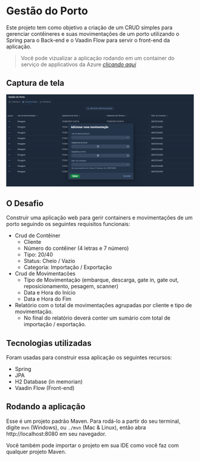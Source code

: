 # Gestão do Porto

Este projeto tem como objetivo a criação de um CRUD simples para gerenciar
contêineres e suas movimentações de um porto utilizando o Spring para o Back-end e o 
Vaadin Flow para servir o front-end da aplicação.

> Você pode vizualizar a aplicação rodando em um container do serviço de applicativos da Azure [_clicando aqui_](https://gestaodoportoapp.azurewebsites.net)

## Captura de tela
![Captura de tela](screenshot.png)

## O Desafio
Construir uma aplicação web para gerir containers e movimentações de um porto
seguindo os seguintes requisitos funcionais:
- Crud de Contêiner
  - Cliente
  - Número do contêiner (4 letras e 7 número)
  - Tipo: 20/40
  - Status: Cheio / Vazio
  - Categoria: Importação / Exportação
- Crud de Movimentacões
  - Tipo de Movimentação (embarque, descarga, gate in, gate out, reposicionamento,
  pesagem, scanner)
  - Data e Hora do Início
  - Data e Hora do Fim
- Relatório com o total de movimentações agrupadas por cliente e tipo de movimentação.
  - No final do relatório deverá conter um sumário com total de importação / exportação.

## Tecnologias utilizadas
Foram usadas para construir essa aplicação os seguintes recursos:

- Spring
- JPA
- H2 Database (in memorian)
- Vaadin Flow (Front-end)

## Rodando a aplicação

Esse é um projeto padrão Maven. Para rodá-lo a partir do seu terminal,
digite `mvn` (Windows), ou `./mvn` (Mac & Linux), então abra 
http://localhost:8080 em seu navegador.

Você também pode importar o projeto em sua IDE como você faz com
qualquer projeto Maven.